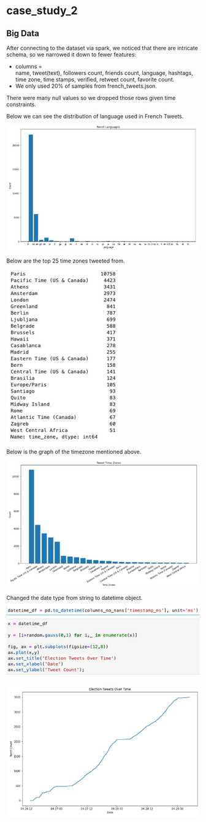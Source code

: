 # case_study_2

## Big Data 

After connecting to the dataset via spark, we noticed that there are intricate schema, so we narrowed it down to fewer features: 
* columns = <br>
    name, tweet(text), followers count, friends count, language, hashtags, time zone, time stamps, verified, retweet count, favorite count. 
* We only used 20% of samples from french_tweets.json. 

There were many null values so we dropped those rows given time constraints.  

Below we can see the  distribution of language used in French Tweets. 

![](images/lang1.png)


Below are the top 25 time zones tweeted from. 

![](images/country1.png)

Below is the graph of the timezone mentioned above. 

![](images/country2.png)

Changed the date type from string to datetime object.

![](images/code_for_volume.png)

## 

![](images/volume.png)



